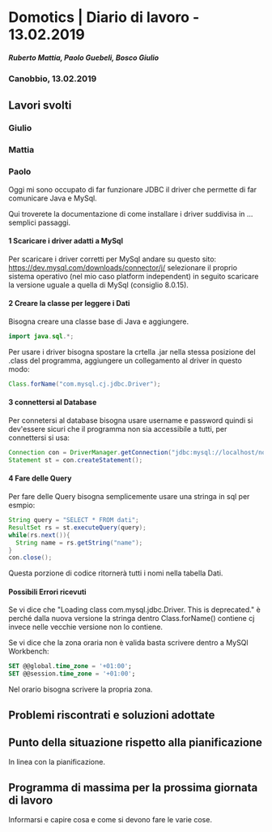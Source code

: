 # Domotics | Diario di lavoro - 13.02.2019

##### Ruberto Mattia, Paolo Guebeli, Bosco Giulio

### Canobbio, 13.02.2019

## Lavori svolti

### Giulio

### Mattia

### Paolo

Oggi mi sono occupato di far funzionare JDBC il driver che permette di far comunicare Java e MySql.

Qui troverete la documentazione di come installare i driver suddivisa in ... semplici passaggi.

#### 1 Scaricare i driver adatti a MySql

Per scaricare i driver corretti per MySql andare su questo sito: https://dev.mysql.com/downloads/connector/j/
selezionare il proprio sistema operativo (nel mio caso platform independent) in seguito scaricare la versione
uguale a quella di MySql (consiglio 8.0.15).

#### 2 Creare la classe per leggere i Dati

Bisogna creare una classe base di Java e aggiungere.
```java
import java.sql.*;
```
Per usare i driver bisogna spostare la crtella .jar nella stessa posizione del .class del programma,
aggiungere un collegamento al driver in questo modo:
```java
Class.forName("com.mysql.cj.jdbc.Driver");
```

#### 3 connettersi al Database

Per connetersi al database bisogna usare username e password quindi si dev'essere sicuri che il programma non
sia accessibile a tutti, per connettersi si usa:
```java
Connection con = DriverManager.getConnection("jdbc:mysql://localhost/nomeDatabase", "username", "password");
Statement st = con.createStatement();
```

#### 4 Fare delle Query

Per fare delle Query bisogna semplicemente usare una stringa in sql per esmpio:
```java
String query = "SELECT * FROM dati";
ResultSet rs = st.executeQuery(query);
while(rs.next()){
  String name = rs.getString("name");
}
con.close();
```
Questa porzione di codice ritornerà tutti i nomi nella tabella Dati.

#### Possibili Errori ricevuti

Se vi dice che "Loading class com.mysql.jdbc.Driver. This is deprecated." è perché dalla nuova versione
la stringa dentro Class.forName() contiene cj invece nelle vecchie versione non lo contiene.

Se vi dice che la zona oraria non è valida basta scrivere dentro a MySQl Workbench:
```Sql
SET @@global.time_zone = '+01:00';
SET @@session.time_zone = '+01:00';
```
Nel orario bisogna scrivere la propria zona.


##  Problemi riscontrati e soluzioni adottate


##  Punto della situazione rispetto alla pianificazione
In linea con la pianificazione.


## Programma di massima per la prossima giornata di lavoro
Informarsi e capire cosa e come si devono fare le varie cose.
